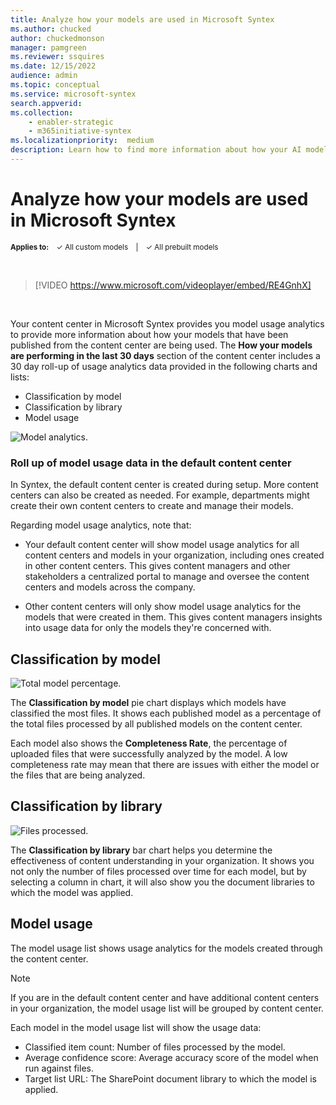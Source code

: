 ```yaml
---
title: Analyze how your models are used in Microsoft Syntex
ms.author: chucked
author: chuckedmonson
manager: pamgreen
ms.reviewer: ssquires
ms.date: 12/15/2022
audience: admin
ms.topic: conceptual
ms.service: microsoft-syntex
search.appverid: 
ms.collection: 
    - enabler-strategic
    - m365initiative-syntex
ms.localizationpriority:  medium
description: Learn how to find more information about how your AI models are performing in Microsoft Syntex.
---
```


# Analyze how your models are used in Microsoft Syntex

<sup>**Applies to:**  &ensp; &#10003; All custom models &ensp; | &ensp; &#10003; All prebuilt models</sup>

</br>

> [!VIDEO https://www.microsoft.com/videoplayer/embed/RE4GnhX]  

</br>

Your content center in Microsoft Syntex provides you model usage analytics to provide more information about how your models that have been published from the content center are being used. The **How your models are performing in the last 30 days** section of the content center includes a 30 day roll-up of usage analytics data provided in the following charts and lists:

- Classification by model
- Classification by library
- Model usage 

 ![Model analytics.](../media/content-understanding/model-analytics.png) 

### Roll up of model usage data in the default content center

In Syntex, the default content center is created during setup. More content centers can also be created as needed. For example, departments might create their own content centers to create and manage their models. 

Regarding model usage analytics, note that:

- Your default content center will show model usage analytics for all content centers and models in your organization, including ones created in other content centers. This gives content managers and other stakeholders a centralized portal to manage and oversee the content centers and models across the company.
 
- Other content centers will only show model usage analytics for the models that were created in them. This gives content managers insights into usage data for only the models they're concerned with.

## Classification by model

   ![Total model percentage.](../media/content-understanding/total-model-percentage.png) 

The **Classification by model** pie chart displays which models have classified the most files. It shows each published model as a percentage of the total files processed by all published models on the content center.

Each model also shows the **Completeness Rate**, the percentage of uploaded files that were successfully analyzed by the model. A low completeness rate may mean that there are issues with either the model or the files that are being analyzed.

## Classification by library

   ![Files processed.](../media/content-understanding/files-processed-over-time.png) 

The **Classification by library** bar chart helps you determine the effectiveness of content understanding in your organization. It shows you not only the number of files processed over time for each model, but by selecting a column in chart, it will also show you the document libraries to which the model was applied.


## Model usage

The model usage list shows usage analytics for the models created through the content center.  

> [!NOTE]
> If you are in the default content center and have additional content centers in your organization, the model usage list will be grouped by content center.

Each model in the model usage list will show the usage data:

- Classified item count: Number of files processed by the model.
- Average confidence score: Average accuracy score of the model when run against files.
- Target list URL: The SharePoint document library to which the model is applied.
